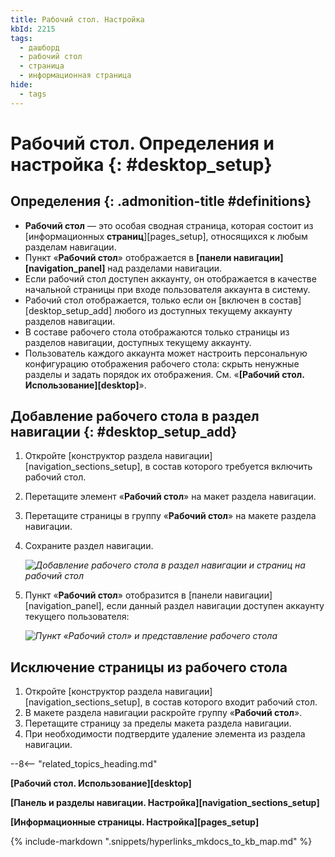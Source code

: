 ```yaml
---
title: Рабочий стол. Настройка
kbId: 2215
tags:
  - дашборд
  - рабочий стол
  - страница
  - информационная страница
hide:
  - tags
---
```


# Рабочий стол. Определения и настройка {: #desktop_setup}

<div class="admonition question" markdown="block">

## Определения {: .admonition-title #definitions}

- **Рабочий стол** — это особая сводная страница, которая состоит из [информационных **страниц**][pages_setup], относящихся к любым разделам навигации.
- Пункт «**Рабочий стол**» отображается в **[панели навигации][navigation_panel]** над разделами навигации.
- Если рабочий стол доступен аккаунту, он отображается  в качестве начальной страницы при входе пользователя аккаунта в систему.
- Рабочий стол отображается, только если он [включен в состав][desktop_setup_add] любого из доступных текущему аккаунту разделов навигации.
- В составе рабочего стола отображаются только страницы из разделов навигации, доступных текущему аккаунту.
- Пользователь каждого аккаунта может настроить персональную конфигурацию отображения рабочего стола: скрыть ненужные разделы и задать порядок их отображения. См. «**[Рабочий стол. Использование][desktop]**».

</div>

## Добавление рабочего стола в раздел навигации {: #desktop_setup_add}

1. Откройте [конструктор раздела навигации][navigation_sections_setup], в состав которого требуется включить рабочий стол.
2. Перетащите элемент «**Рабочий стол**» на макет раздела навигации.
3. Перетащите страницы в группу «**Рабочий стол**» на макете раздела навигации.
4. Сохраните раздел навигации.

    _![Добавление рабочего стола в раздел навигации и страниц на рабочий стол](desktop_add_page.png)_

5. Пункт «**Рабочий стол**» отобразится в [панели навигации][navigation_panel], если данный раздел навигации доступен аккаунту текущего пользователя:

    _![Пункт «Рабочий стол» и представление рабочего стола](desktop_item.png)_

## Исключение страницы из рабочего стола

1. Откройте [конструктор раздела навигации][navigation_sections_setup], в состав которого входит рабочий стол.
2. В макете раздела навигации раскройте группу «**Рабочий стол**».
3. Перетащите страницу за пределы макета раздела навигации.
4. При необходимости подтвердите удаление элемента из раздела навигации.

--8<-- "related_topics_heading.md"

**[Рабочий стол. Использование][desktop]**

**[Панель и разделы навигации. Настройка][navigation_sections_setup]**

**[Информационные страницы. Настройка][pages_setup]**

{%
include-markdown ".snippets/hyperlinks_mkdocs_to_kb_map.md"
%}

